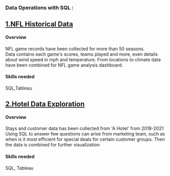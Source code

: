 ﻿### **Data Operations with SQL :**

## [**1.NFL Historical Data**](https://github.com/suhsunghee/suhsunghee.github.io/tree/main/Data%20with%20SQL/NFL%20Games)

#### **Overview**
<p>NFL game records have been collected for more than 50 seasons.<br>
Data contains each game's scores, teams played and more, even details about wind speed in mph and temperature.
From locations to climate data have been combined for NFL game analysis dashboard. 
<br></p>

#### **Skills needed** 
SQL,Tableau

## [**2.Hotel Data Exploration**](https://github.com/suhsunghee/suhsunghee.github.io/tree/main/Data%20with%20SQL/Hotel_Revenue)

#### **Overview**
<p>Stays and customer data has been collected from 'A Hotel' from 2018-2021<br>
Using SQL to answer few questions can arise from marketing team, such as when is it most efficient for special deals for
certain customer groups. Then the data is combined for further visualization  <br></p>

#### **Skills needed** 
SQL, Tableau